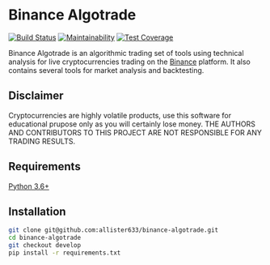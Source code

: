 # Binance Algotrade

[![Build Status](https://travis-ci.com/allister633/binance-algotrade.svg?token=Rn1frg2uvvq1sqELfwb1&branch=develop)](https://travis-ci.com/allister633/binance-algotrade)
[![Maintainability](https://api.codeclimate.com/v1/badges/fea9cdc13111d0e6b6ea/maintainability)](https://codeclimate.com/github/allister633/binance-algotrade/maintainability)
[![Test Coverage](https://api.codeclimate.com/v1/badges/fea9cdc13111d0e6b6ea/test_coverage)](https://codeclimate.com/github/allister633/binance-algotrade/test_coverage)

Binance Algotrade is an algorithmic trading set of tools using technical analysis for live cryptocurrencies trading on the [Binance](https://www.binance.com/) platform. It also contains several tools for market analysis and backtesting.

## Disclaimer

Cryptocurrencies are highly volatile products, use this software for educational prupose only as you will certainly lose money. THE AUTHORS AND CONTRIBUTORS TO THIS PROJECT ARE NOT RESPONSIBLE FOR ANY TRADING RESULTS.

## Requirements

[Python 3.6+](https://www.python.org)

## Installation

```bash
git clone git@github.com:allister633/binance-algotrade.git
cd binance-algotrade
git checkout develop
pip install -r requirements.txt
```
